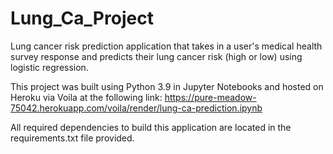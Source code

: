 # Lung_Ca_Project

Lung cancer risk prediction application that takes in a user's medical health survey response and predicts their lung cancer risk (high or low) using logistic regression.

This project was built using Python 3.9 in Jupyter Notebooks and hosted on Heroku via Voila at the following link: 
https://pure-meadow-75042.herokuapp.com/voila/render/lung-ca-prediction.ipynb

All required dependencies to build this application are located in the requirements.txt file provided.
